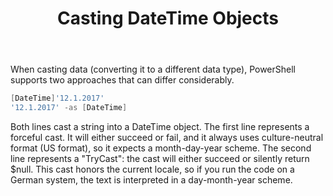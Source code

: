 ﻿---
id: casting_datetime
title: Casting DateTime Objects
---

When casting data (converting it to a different data type), PowerShell supports two approaches that can differ considerably.

```powershell
[DateTime]'12.1.2017'
'12.1.2017' -as [DateTime]
```

Both lines cast a string into a DateTime object. The first line represents a forceful cast. It will either succeed or fail, and it always uses culture-neutral format (US format), so it expects a month-day-year scheme.
The second line represents a "TryCast": the cast will either succeed or silently return $null. This cast honors the current locale, so if you run the code on a German system, the text is interpreted in a day-month-year scheme.